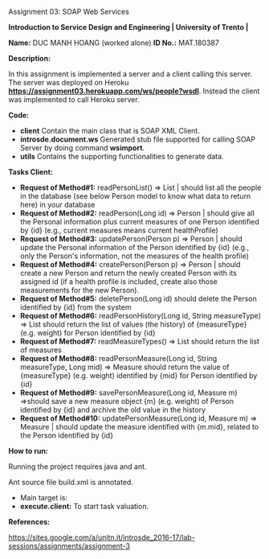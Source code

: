 Assignment 03: SOAP Web Services

**Introduction to Service Design and Engineering | University of Trento |** 

**Name:** DUC MANH HOANG (worked alone)
**ID No.:** MAT.180387

**Description:**

In this assignment is implemented a server and a client calling this server. 
The server was deployed on Heroku **https://assignment03.herokuapp.com/ws/people?wsdl**.
Instead the client was implemented to call Heroku server. 




**Code:**


* **client** Contain the main class that is SOAP XML Client.
* **introsde.document.ws** Generated stub file supported for calling SOAP Server by doing command **wsimport**.
* **utils** Contains the supporting functionalities to generate data.






**Tasks Client:**


* **Request of Method#1:** readPersonList() => List | should list all the people in the database (see below Person model to know what data to return here) in your database
* **Request of Method#2:** readPerson(Long id) => Person | should give all the Personal information plus current measures of one Person identified by {id} (e.g., current measures means current healthProfile)
* **Request of Method#3:** updatePerson(Person p) => Person | should update the Personal information of the Person identified by {id} (e.g., only the Person's information, not the measures of the health profile)
* **Request of Method#4:** createPerson(Person p) => Person | should create a new Person and return the newly created Person with its assigned id (if a health profile is included, create also those measurements for the new Person).
* **Request of Method#5:** deletePerson(Long id) should delete the Person identified by {id} from the system
* **Request of Method#6:** readPersonHistory(Long id, String measureType) => List should return the list of values (the history) of {measureType} (e.g. weight) for Person identified by {id}
* **Request of Method#7:** readMeasureTypes() => List should return the list of measures
* **Request of Method#8:** readPersonMeasure(Long id, String measureType, Long mid) => Measure should return the value of {measureType} (e.g. weight) identified by {mid} for Person identified by {id}
* **Request of Method#9:** savePersonMeasure(Long id, Measure m) =>should save a new measure object {m} (e.g. weight) of Person identified by {id} and archive the old value in the history
* **Request of Method#10:** updatePersonMeasure(Long id, Measure m) => Measure | should update the measure identified with {m.mid}, related to the Person identified by {id}




**How to run:**

Running the project requires java and ant.

Ant source file build.xml is annotated. 
* Main target is: 
* **execute.client:** To start task valuation.





**References:**

https://sites.google.com/a/unitn.it/introsde_2016-17/lab-sessions/assignments/assignment-3

